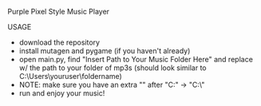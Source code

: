 Purple Pixel Style Music Player

USAGE
 - download the repository
 - install mutagen and pygame (if you haven't already)
 - open main.py, find "Insert Path to Your Music Folder Here" and replace w/ the path to your folder of mp3s (should look similar to C:\\Users\youruser\foldername)
 - NOTE: make sure you have an extra "\" after "C:" -> "C:\\"
 - run and enjoy your music!
